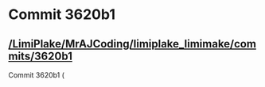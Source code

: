 # Commit 3620b1
## [/LimiPlake/MrAJCoding/limiplake_limimake/commits/3620b1](https://github.com/LimiPlake/limiplake_limimake/commit/36260b1cecb95c0671b9f9bf31656e333e8f73f3)

Commit 3620b1 (
